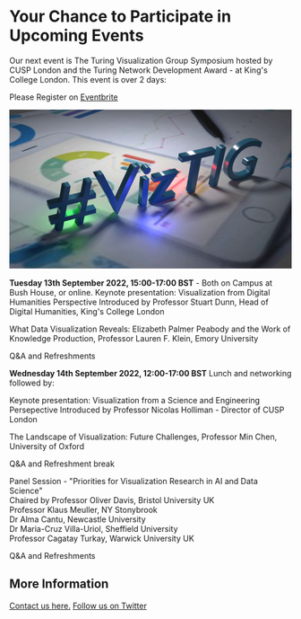 # Your Chance to Participate in Upcoming Events

Our next event is The Turing Visualization Group Symposium hosted by CUSP London and the Turing Network Development Award - at King's College London.
This event is over 2 days: 

Please Register on [Eventbrite](https://www.eventbrite.co.uk/e/viztig-symposium-2022-tickets-396511164567)

![VizTIG.png](./assets/VizTIG.png)

<b>Tuesday 13th September 2022, 15:00-17:00 BST</b> - Both on Campus at Bush House, or online.
Keynote presentation: Visualization from Digital Humanities Perspective
Introduced by Professor Stuart Dunn, Head of Digital Humanities, King's College London

What Data Visualization Reveals: Elizabeth Palmer Peabody and the Work of Knowledge Production, Professor Lauren F. Klein, Emory University

Q&A and Refreshments

<b>Wednesday 14th September 2022, 12:00-17:00 BST</b> Lunch and networking followed by:

Keynote presentation: Visualization from a Science and Engineering Persepective
Introduced by Professor Nicolas Holliman - Director of CUSP London

The Landscape of Visualization: Future Challenges, Professor Min Chen, University of Oxford

Q&A and Refreshment break

Panel Session - "Priorities for Visualization Research in AI and Data Science"<br>
Chaired by Professor Oliver Davis, Bristol University UK <br>
Professor Klaus Meuller, NY Stonybrook <br>
Dr Alma Cantu, Newcastle University <br>
Dr Maria-Cruz Villa-Uriol, Sheffield University <br>
Professor Cagatay Turkay, Warwick University UK <br>

Q&A and Refreshments


## More Information
[Contact us here.](./YouCanJoinUs.md)
[Follow us on Twitter](https://twitter.com/cusplondon?lang=en)

